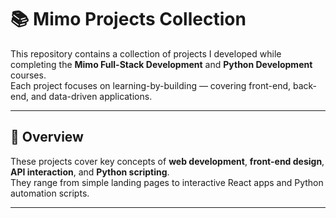 # 📚 Mimo Projects Collection

This repository contains a collection of projects I developed while completing the **Mimo Full-Stack Development** and **Python Development** courses.  
Each project focuses on learning-by-building — covering front-end, back-end, and data-driven applications.

---

## 🧠 Overview

These projects cover key concepts of **web development**, **front-end design**, **API interaction**, and **Python scripting**.  
They range from simple landing pages to interactive React apps and Python automation scripts.

---

